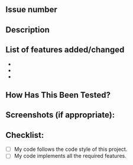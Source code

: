 <!--- Provide a general summary of your changes in the Title above -->

## Issue number
<!--- If there is an associated github issues, please specify here -->

## Description
<!--- Describe your changes in detail -->

## List of features added/changed
<!--- What types of changes does your code introduce? Put an `x` in all the boxes that apply: -->
- 
- 
- 

## How Has This Been Tested?
<!--- Please describe in detail how you tested your changes. -->
<!--- Include details of your testing environment, tests ran to see how -->
<!--- your change affects other areas of the code, etc. -->

## Screenshots (if appropriate):

## Checklist:
<!--- Go over all the following points, and put an `x` in all the boxes that apply. -->
<!--- If you're unsure about any of these, don't hesitate to ask. We're here to help! -->
- [ ] My code follows the code style of this project.
- [ ] My code implements all the required features.